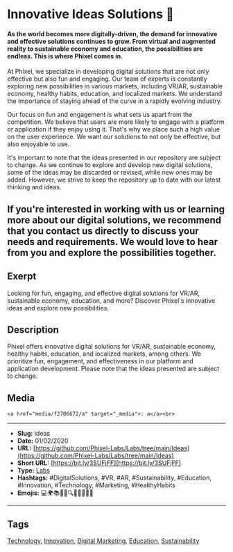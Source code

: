 # Innovative Ideas Solutions 🚀
#### As the world becomes more digitally-driven, the demand for innovative and effective solutions continues to grow. From virtual and augmented reality to sustainable economy and education, the possibilities are endless. This is where Phixel comes in.

At Phixel, we specialize in developing digital solutions that are not only effective but also fun and engaging. Our team of experts is constantly exploring new possibilities in various markets, including VR/AR, sustainable economy, healthy habits, education, and localized markets. We understand the importance of staying ahead of the curve in a rapidly evolving industry.

Our focus on fun and engagement is what sets us apart from the competition. We believe that users are more likely to engage with a platform or application if they enjoy using it. That's why we place such a high value on the user experience. We want our solutions to not only be effective, but also enjoyable to use.

It's important to note that the ideas presented in our repository are subject to change. As we continue to explore and develop new digital solutions, some of the ideas may be discarded or revised, while new ones may be added. However, we strive to keep the repository up to date with our latest thinking and ideas.

If you're interested in working with us or learning more about our digital solutions, we recommend that you contact us directly to discuss your needs and requirements. We would love to hear from you and explore the possibilities together.
------------
## Exerpt
Looking for fun, engaging, and effective digital solutions for VR/AR, sustainable economy, education, and more? Discover Phixel's innovative ideas and explore new possibilities.
## Description
Phixel offers innovative digital solutions for VR/AR, sustainable economy, healthy habits, education, and localized markets, among others. We prioritize fun, engagement, and effectiveness in our platform and application development. Please note that the ideas presented are subject to change.
## Media
	<a href="media/f2706672/a" target="_media">: a</a><br>

------------
- **Slug:** ideas
- **Date:** 01/02/2020
- **URL:** [https://github.com/Phixel-Labs/Labs/tree/main/Ideas](https://github.com/Phixel-Labs/Labs/tree/main/Ideas)
- **Short URL:** [https://bit.ly/3SUFjFF](https://bit.ly/3SUFjFF)
- **Type:** [Labs](#labs)
- **Hashtags:** #DigitalSolutions, #VR, #AR, #Sustainability, #Education, #Innovation, #Technology, #Marketing, #HealthyHabits
- **Emojis:** 💻🌍📚🌱🚀🔍💡👨‍🏫🌞🌟

------------
## Tags
[Technology](#technology), [Innovation](#innovation), [Digital Marketing](#digital-marketing), [Education](#education), [Sustainability](#sustainability)
